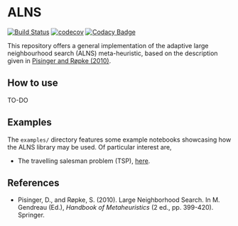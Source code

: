 # ALNS

[![Build Status](https://travis-ci.com/N-Wouda/ALNS.svg?branch=master)](https://travis-ci.com/N-Wouda/ALNS)
[![codecov](https://codecov.io/gh/N-Wouda/ALNS/branch/master/graph/badge.svg)](https://codecov.io/gh/N-Wouda/ALNS)
[![Codacy Badge](https://api.codacy.com/project/badge/Grade/0c573395b313403b96c26054973dec34)](https://www.codacy.com/app/N-Wouda/ALNS)

This repository offers a general implementation of the adaptive large
neighbourhood search (ALNS) meta-heuristic, based on the description
given in [Pisinger and Røpke (2010)][1].

## How to use

TO-DO

## Examples

The `examples/` directory features some example notebooks showcasing
how the ALNS library may be used. Of particular interest are,

- The travelling salesman problem (TSP),
 [here](../master/examples/travelling_salesman_problem.ipynb).


## References

- Pisinger, D., and Røpke, S. (2010). Large Neighborhood Search. In M. Gendreau (Ed.),
_Handbook of Metaheuristics_ (2 ed., pp. 399-420). Springer.

[1]: http://orbit.dtu.dk/en/publications/large-neighborhood-search(61a1b7ca-4bf7-4355-96ba-03fcdf021f8f).html

